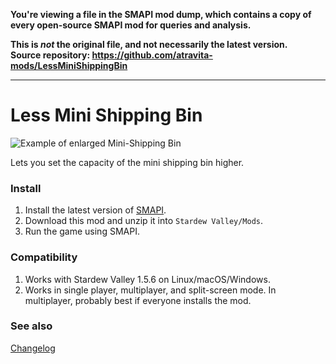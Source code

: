 **You're viewing a file in the SMAPI mod dump, which contains a copy of every open-source SMAPI mod
for queries and analysis.**

**This is _not_ the original file, and not necessarily the latest version.**  
**Source repository: https://github.com/atravita-mods/LessMiniShippingBin**

----

Less Mini Shipping Bin
======================

![Example of enlarged Mini-Shipping Bin](LessMiniShippingBin/docs/box.gif)

Lets you set the capacity of the mini shipping bin higher.

### Install

1. Install the latest version of [SMAPI](https://smapi.io).
2. Download this mod and unzip it into `Stardew Valley/Mods`.
3. Run the game using SMAPI.

### Compatibility
1. Works with Stardew Valley 1.5.6 on Linux/macOS/Windows.
2. Works in single player, multiplayer, and split-screen mode. In multiplayer, probably best if everyone installs the mod.

### See also

[Changelog](./LessMiniShippingBin/docs/changelog.md)
